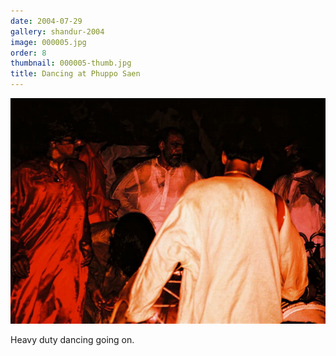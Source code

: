 ```yaml
---
date: 2004-07-29
gallery: shandur-2004
image: 000005.jpg
order: 8
thumbnail: 000005-thumb.jpg
title: Dancing at Phuppo Saen
---
```


![Dancing at Phuppo Saen](./000005.jpg)

Heavy duty dancing going on.